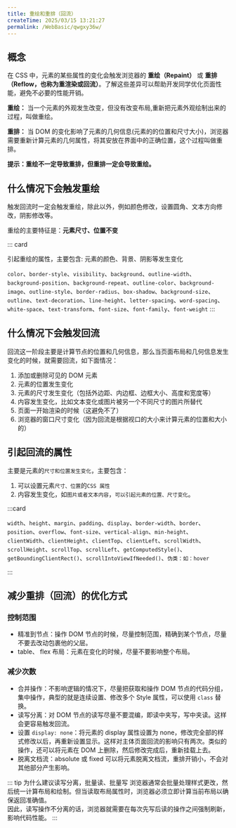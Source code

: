 ```yaml
---
title: 重绘和重排（回流）
createTime: 2025/03/15 13:21:27
permalink: /WebBasic/qwgxy36w/
---
```


## 概念

在 CSS 中，元素的某些属性的变化会触发浏览器的 **重绘（Repaint）** 或 **重排（Reflow，也称为重渲染或回流）**。了解这些差异可以帮助开发同学优化页面性能，避免不必要的性能开销。

**重绘：** 当一个元素的外观发生改变，但没有改变布局,重新把元素外观绘制出来的过程，叫做重绘。

**重排：** 当 DOM 的变化影响了元素的几何信息(元素的的位置和尺寸大小)，浏览器需要重新计算元素的几何属性，将其安放在界面中的正确位置，这个过程叫做重排。

**提示：重绘不一定导致重排，但重排一定会导致重绘。**

## 什么情况下会触发重绘

触发回流时一定会触发重绘，除此以外，例如颜色修改，设置圆角、文本方向修改，阴影修改等。

重绘的主要特征是：**元素尺寸、位置不变**

::: card

引起重绘的属性，主要包含: 元素的颜色、背景、阴影等发生变化

`color`、`border-style`、`visibility`、`background`、`outline-width`、`background-position`、`background-repeat`、`outline-color`、`background-image`、`outline-style`、`border-radius`、`box-shadow`、`background-size`、`outline`、`text-decoration`、`line-height`、`letter-spacing`、`word-spacing`、`white-space`、`text-transform`、`font-size`、`font-family`、`font-weight`
:::

## 什么情况下会触发回流

回流这一阶段主要是计算节点的位置和几何信息，那么当页面布局和几何信息发生变化的时候，就需要回流，如下面情况：

1. 添加或删除可见的 DOM 元素
2. 元素的位置发生变化
3. 元素的尺寸发生变化（包括外边距、内边框、边框大小、高度和宽度等）
4. 内容发生变化，比如文本变化或图片被另一个不同尺寸的图片所替代
5. 页面一开始渲染的时候（这避免不了）
6. 浏览器的窗口尺寸变化（因为回流是根据视口的大小来计算元素的位置和大小的）

## 引起回流的属性

主要是元素的`尺寸和位置发生变化`，主要包含：

1. 可以设置元素`尺寸、位置`的`CSS 属性`
1. 内容发生变化，如`图片或者文本内容`，`可以引起元素的位置、尺寸变化`。

:::card

`width`、`height`、`margin`、`padding`、`display`、`border-width`、`border`、`position`、`overflow`、`font-size`、`vertical-align`、`min-height`、`clientWidth`、`clientHeight`、`clientTop`、`clientLeft`、`scrollWidth`、`scrollHeight`、`scrollTop`、`scrollLeft`、`getComputedStyle()`、`getBoundingClientRect()`、`scrollIntoViewIfNeeded()`、`伪类：如：hover`

:::

## 减少重排（回流）的优化方式

### 控制范围

- 精准到节点：操作 DOM 节点的时候，尽量控制范围，精确到某个节点，尽量不要去改动包裹他的父层。
- table、 flex 布局：元素在变化的时候，尽量不要影响整个布局。

### 减少次数

- 合并操作：不影响逻辑的情况下，尽量把获取和操作 DOM 节点的代码分组，集中操作，典型的就是连续设置、修改多个 Style 属性，可以使用 `class` 替换。
- 读写分离：对 DOM 节点的读写尽量不要混编，即读中夹写，写中夹读。这样会更容易触发回流。
- 设置 `display: none`：将元素的 display 属性设置为 none，修改完全部的样式修改以后，再重新设置显示。这样对主体页面回流的影响只有两次。类似的操作，还可以将元素在 DOM 上删除，然后修改完成后，重新挂载上去。
- 脱离文档流：absolute 或 fixed 可以将元素脱离文档流，重排开销小，不会对其他部分产生影响。

::: tip 为什么建议读写分离，批量读、批量写
浏览器通常会批量处理样式更改，然后统一计算布局和绘制。但当读取布局属性时，浏览器必须立即计算当前布局以确保返回准确值。  
因此，读写操作不分离的话，浏览器就需要在每次先写后读的操作之间强制刷新，影响代码性能。
:::
